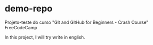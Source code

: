 # demo-repo
Projeto-teste do curso "Git and GitHub for Beginners - Crash Course" FreeCodeCamp

In this project, I will try write in english.
